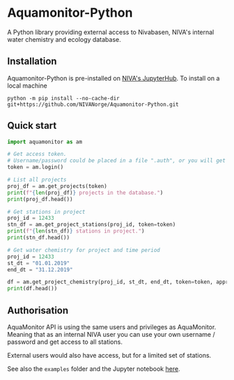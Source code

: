 # Aquamonitor-Python

A Python library providing external access to Nivabasen, NIVA's internal water chemistry and ecology database.

## Installation

Aquamonitor-Python is pre-installed on [NIVA's JupyterHub](https://hub.p.niva.no). To install on a local machine

    python -m pip install --no-cache-dir git+https://github.com/NIVANorge/Aquamonitor-Python.git
    
## Quick start

``` python
import aquamonitor as am

# Get access token.
# Username/password could be placed in a file ".auth", or you will get a Login window.
token = am.login()

# List all projects
proj_df = am.get_projects(token)
print(f"{len(proj_df)} projects in the database.")
print(proj_df.head())

# Get stations in project
proj_id = 12433
stn_df = am.get_project_stations(proj_id, token=token)
print(f"{len(stn_df)} stations in project.")
print(stn_df.head())

# Get water chemistry for project and time period
proj_id = 12433
st_dt = "01.01.2019"
end_dt = "31.12.2019"

df = am.get_project_chemistry(proj_id, st_dt, end_dt, token=token, approved=True)
print(df.head())
```
## Authorisation
AquaMonitor API is using the same users and privileges as AquaMonitor. Meaning that as an internal NIVA user you can use your own username / password and get access to all stations.

External users would also have access, but for a limited set of stations.

See also the `examples` folder and the Jupyter notebook [here](https://nbviewer.org/github/NIVANorge/Aquamonitor-Python/blob/main/examples/query_chem.ipynb).
